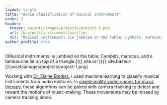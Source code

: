 ```yaml
---
layout: single
title: "Audio classification of musical instruments"
order: 3
header:
  teaser: /assets/images/projects/project-1.png
  url: /projects/instrumentclassifier
  alt: "Musical instruments lie jumbled on the table: Cymbals, maracas, and a tambourine lie on top of a triangle."
author_profile: true
---
```


![Musical instruments lie jumbled on the table: Cymbals, maracas, and a tambourine lie on top of a triangle.]({{ site.url }}{{ site.baseurl }}\assets\images\projects\project-1.png)

Working with [Dr. Elaine Biddiss](https://hollandbloorview.ca/staff/elaine-biddiss-masc-phd), I used machine learning to classify musical instruments from audio mixtures. In [mixed-reality video games for music therapy](/projects/musicmaster/), these algorithms can be paired with camera tracking to detect and reward the motions of music-making. These movements may be missed by camera tracking alone.
